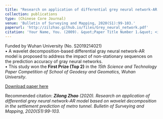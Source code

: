 ```yaml
---
title: "Research on application of differential grey neural network-AR model based on wavelet decomposition in the settlement prediction of metro tunnel."
collection: publications
type: (Chinese Core Journal)
venue: 'Bulletin of Surveying and Mapping, 2020(S1):99-103.'
paperurl: 'http://zilzhao.github.io/files/Grey_neural_network.pdf'
citation: 'Your Name, You. (2009). &quot;Paper Title Number 1.&quot; <i>Journal 1</i>. 1(1).'
---
```

Funded by Wuhan University (No. S2019214021)<br>
  •	A wavelet decomposition-based differential gray neural network-AR model is proposed to address the impact of non-stationary sequences on the prediction accuracy of gray neural networks.<br>
  •	This study won the **First Prize (Top 2)** in the *15th Science and Technology Paper Competition of School of Geodesy and Geomatics, Wuhan University*.<br>

[Download paper here](http://zilzhao.github.io/files/Grey_neural_network.pdf)

Recommended citation: ***Zilong Zhao** (2020). Research on application of differential grey neural network-AR model based on wavelet decomposition in the settlement prediction of metro tunnel. Bulletin of Surveying and Mapping, 2020(S1):99-103.*
